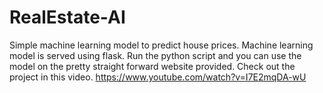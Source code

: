 # RealEstate-AI
Simple machine learning model to predict house prices. Machine learning model is served using flask. Run the python script and you can use the model on the pretty straight forward website provided. Check out the project in this video.
https://www.youtube.com/watch?v=I7E2mqDA-wU
